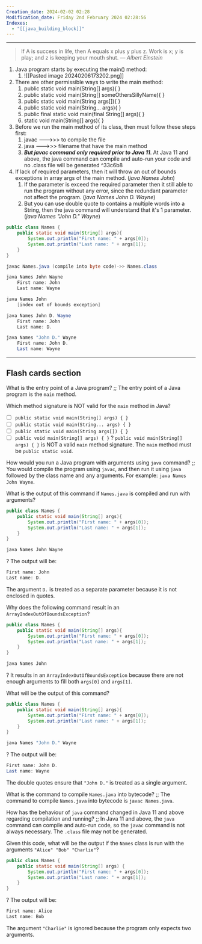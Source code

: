 ```yaml
---
Creation_date: 2024-02-02 02:28
Modification_date: Friday 2nd February 2024 02:28:56
Indexes:
  - "[[java_building_block]]"
---
```


----

> If A is success in life, then A equals x plus y plus z. Work is x; y is play; and z is keeping your mouth shut.
> — <cite>Albert Einstein</cite>

1. Java program starts by executing the main() method:
	1. ![[Pasted image 20240206173202.png]]
2. There are other permissible ways to write the main method:
	1. public static void main(String[] args){ }
	2. public static void main(String[] someOthersSillyName){ }
	3. public static void main(String args[]){ }
	4. public static void main(String... args){ }
	5. public final static void main(final String[] args){ }
	6. static void main(String[] args){ }
3. Before we run the main method of its class, then must follow these steps first:
	1. javac --->>> to compile the file
	2. java --->>> filename that have the main method
	3. ***But javac command only required prior to Java 11***. At Java 11 and above, the java command can compile and auto-run your code and no .class file will be generated ^33c6b8
4. If lack of required parameters, then it will throw an out of bounds exceptions in array args of the main method. (*java Names John*)
	1. If the parameter is exceed the required parameter then it still able to run the program without any error, since the redundant parameter not affect the program. (*java Names John D. Wayne*)
	2. But you can use double quote to contains a multiple words into a String, then the java command will understand that it's 1 parameter. (*java Names "John D." Wayne*)


```java
public class Names {
	public static void main(String[] args){
		System.out.println("First name: " + args[0]);
		System.out.println("Last name: " + args[1]);
	}
}
```

```java
javac Names.java (compile into byte code)->> Names.class
```

```java
java Names John Wayne
	First name: John
	Last name: Wayne
```

```java
java Names John
	[index out of bounds exception]
```

```java
java Names John D. Wayne
	First name: John
	Last name: D.
```

```java
java Names "John D." Wayne
	First name: John D.
	Last name: Wayne
```


---
## Flash cards section

What is the entry point of a Java program? ;; The entry point of a Java program is the `main` method.

Which method signature is NOT valid for the `main` method in Java?
- [ ] `public static void main(String[] args) { }`
- [ ] `public static void main(String... args) { }`
- [ ] `public static void main(String args[]) { }`
- [ ] `public void main(String[] args) { }`
?
`public void main(String[] args) { }` is NOT a valid `main` method signature. The `main` method must be `public static void`.

How would you run a Java program with arguments using `java` command? ;; You would compile the program using `javac`, and then run it using `java` followed by the class name and any arguments. For example: `java Names John Wayne`.

What is the output of this command if `Names.java` is compiled and run with arguments?
```java
public class Names {
	public static void main(String[] args){
		System.out.println("First name: " + args[0]);
		System.out.println("Last name: " + args[1]);
	}
}

java Names John Wayne
```
?
The output will be:
```java
First name: John
Last name: D.
```
The argument `D.` is treated as a separate parameter because it is not enclosed in quotes.

Why does the following command result in an `ArrayIndexOutOfBoundsException`?
```java
public class Names {
	public static void main(String[] args){
		System.out.println("First name: " + args[0]);
		System.out.println("Last name: " + args[1]);
	}
}

java Names John
```
?
It results in an `ArrayIndexOutOfBoundsException` because there are not enough arguments to fill both `args[0]` and `args[1]`.

What will be the output of this command?
```java
public class Names {
	public static void main(String[] args){
		System.out.println("First name: " + args[0]);
		System.out.println("Last name: " + args[1]);
	}
}

java Names "John D." Wayne
```
?
The output will be:
```java
First name: John D.
Last name: Wayne
```
The double quotes ensure that `"John D."` is treated as a single argument.

What is the command to compile `Names.java` into bytecode? ;; The command to compile `Names.java` into bytecode is `javac Names.java`.

How has the behaviour of `java` command changed in Java 11 and above regarding compilation and running? ;; In Java 11 and above, the `java` command can compile and auto-run code, so the `javac` command is not always necessary. The `.class` file may not be generated.

Given this code, what will be the output if the `Names` class is run with the arguments `"Alice" "Bob" "Charlie"`?
```java
public class Names {
    public static void main(String[] args) {
        System.out.println("First name: " + args[0]);
        System.out.println("Last name: " + args[1]);
    }
}
```
?
The output will be:
```java
First name: Alice
Last name: Bob
```
The argument `"Charlie"` is ignored because the program only expects two arguments.
